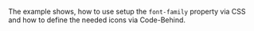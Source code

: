 
The example shows, how to use setup the `font-family` property via CSS and how to define the needed icons via Code-Behind.

<snippet id='icon-font-code-behind-xml'/>
<snippet id='icon-font-code-behind-code'/>
<snippet id='icon-font-code-behind-css'/>

